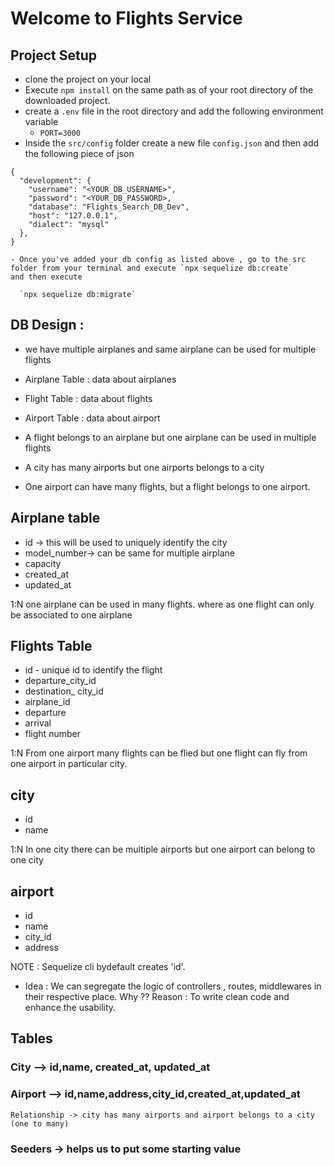 <!-- We are doing role based development. - src/
index.js //server
models/
controllers/
middlewares/
services/
utils/
config/

    - tests/ [later]

In feature based you have separate models,controllers for each service.

Environment variables -> these are dynamic-named value that can affect the running process.
You can store these variables in the environment. Suppose PORT can change in our project as per req.Therefore, we can setup it as env variable.

- In your project create a new file as .env
- Inside that file you can write any variable.
- Now You need to require the package.

* we you require , try to require things of similar types.

* sequelize -> is the ORM for server.
* mysql2 -> is required to connect to sequelize.
* you need to configure the sequelize orm -> you can use sequelize-cli.

- npx sequelize init
- npx sequelize db:create -->

# Welcome to Flights Service

## Project Setup

- clone the project on your local
- Execute `npm install` on the same path as of your root directory of the downloaded project.
- create a `.env` file in the root directory and add the following environment variable
  - `PORT=3000`
- Inside the `src/config` folder create a new file `config.json` and then add the following piece of json

```
{
  "development": {
    "username": "<YOUR_DB_USERNAME>",
    "password": "<YOUR_DB_PASSWORD>,
    "database": "Flights_Search_DB_Dev",
    "host": "127.0.0.1",
    "dialect": "mysql"
  },
}

```

```
- Once you've added your db config as listed above , go to the src folder from your terminal and execute `npx sequelize db:create`
and then execute

  `npx sequelize db:migrate`

```

## DB Design :

- we have multiple airplanes and same airplane can be used for multiple flights

- Airplane Table : data about airplanes
- Flight Table : data about flights
- Airport Table : data about airport

- A flight belongs to an airplane but one airplane can be used in multiple flights
- A city has many airports but one airports belongs to a city
- One airport can have many flights, but a flight belongs to one airport.

## Airplane table

- id -> this will be used to uniquely identify the city
- model_number-> can be same for multiple airplane
- capacity
- created_at
- updated_at

1:N
one airplane can be used in many flights.
where as one flight can only be associated to one airplane

## Flights Table

- id - unique id to identify the flight
- departure_city_id
- destination\_ city_id
- airplane_id
- departure
- arrival
- flight number

1:N
From one airport many flights can be flied but one flight can fly from one airport in particular city.

## city

- id
- name

1:N
In one city there can be multiple airports but one airport can belong to one city

## airport

- id
- name
- city_id
- address

NOTE : Sequelize cli bydefault creates 'id'.

- Idea : We can segregate the logic of controllers , routes, middlewares in their respective place. Why ??
  Reason : To write clean code and enhance the usability.

<!--

Express ROUTER : used to write clean code .

/birds
/birds/about
/birds/help

const birds = require('./birds');
app.use('/birds',birds);
        .
        .
        .
* we can make some prefixes
router.get('/',)
 -->

## Tables

### City --> id,name, created_at, updated_at

### Airport --> id,name,address,city_id,created_at,updated_at

    Relationship -> city has many airports and airport belongs to a city (one to many)

### Seeders -> helps us to put some starting value

 <!-- Method to implement joins instead of writing whole raw join query*/ 
    // const city = await City.findOne({
    //   where: {
    //     id: 2,
    //   },
    // });
    // console.log(city);
    // const airports = await city.getAirports();
    // console.log(city, airports);
    // const newairport = await Airport.findOne({
    //   where: {
    //     id: 15,
    //   },
    // });
    // await city.addAirport(newairport); -->

